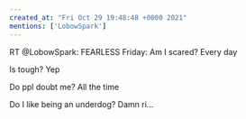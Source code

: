 ```yaml
---
created_at: "Fri Oct 29 19:48:48 +0000 2021"
mentions: ['LobowSpark']
---
```


RT @LobowSpark: FEARLESS Friday:
Am I scared? Every day

Is tough? Yep

Do ppl doubt me? All the time

Do I like being an underdog?
Damn ri…